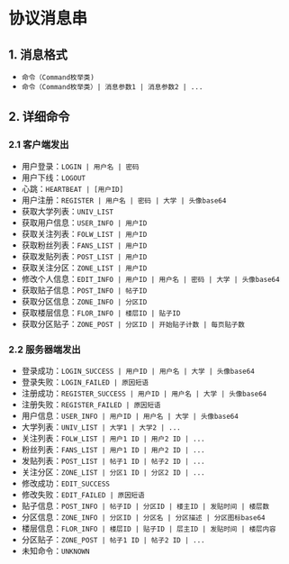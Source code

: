 # 协议消息串

## 1. 消息格式

- `命令（Command枚举类)`
- `命令（Command枚举类）| 消息参数1 | 消息参数2 | ...`

## 2. 详细命令

### 2.1 客户端发出

- 用户登录：`LOGIN | 用户名 | 密码`
- 用户下线：`LOGOUT`
- 心跳：`HEARTBEAT | [用户ID]`
- 用户注册：`REGISTER | 用户名 | 密码 | 大学 | 头像base64`
- 获取大学列表：`UNIV_LIST`
- 获取用户信息：`USER_INFO | 用户ID`
- 获取关注列表：`FOLW_LIST | 用户ID`
- 获取粉丝列表：`FANS_LIST | 用户ID`
- 获取发贴列表：`POST_LIST | 用户ID`
- 获取关注分区：`ZONE_LIST | 用户ID`
- 修改个人信息：`EDIT_INFO | 用户ID | 用户名 | 密码 | 大学 | 头像base64`
- 获取贴子信息：`POST_INFO | 帖子ID`
- 获取分区信息：`ZONE_INFO | 分区ID`
- 获取楼层信息：`FLOR_INFO | 楼层ID | 贴子ID`
- 获取分区贴子：`ZONE_POST | 分区ID | 开始贴子计数 | 每页贴子数`

### 2.2 服务器端发出

- 登录成功：`LOGIN_SUCCESS | 用户ID | 用户名 | 大学 | 头像base64`
- 登录失败：`LOGIN_FAILED | 原因短语`
- 注册成功：`REGISTER_SUCCESS | 用户ID | 用户名 | 大学 | 头像base64`
- 注册失败：`REGISTER_FAILED | 原因短语`
- 用户信息：`USER_INFO | 用户ID | 用户名 | 大学 | 头像base64`
- 大学列表：`UNIV_LIST | 大学1 | 大学2 | ...`
- 关注列表：`FOLW_LIST | 用户1 ID | 用户2 ID | ...`
- 粉丝列表：`FANS_LIST | 用户1 ID | 用户2 ID | ...`
- 发贴列表：`POST_LIST | 帖子1 ID | 帖子2 ID | ...`
- 关注分区：`ZONE_LIST | 分区1 ID | 分区2 ID | ...`
- 修改成功：`EDIT_SUCCESS`
- 修改失败：`EDIT_FAILED | 原因短语`
- 贴子信息：`POST_INFO | 帖子ID | 分区ID | 楼主ID | 发贴时间 | 楼层数`
- 分区信息：`ZONE_INFO | 分区ID | 分区名 | 分区描述 | 分区图标base64`
- 楼层信息：`FLOR_INFO | 楼层ID | 贴子ID | 层主ID | 发贴时间 | 楼层内容`
- 分区贴子：`ZONE_POST | 帖子1 ID | 帖子2 ID | ...`
- 未知命令：`UNKNOWN`